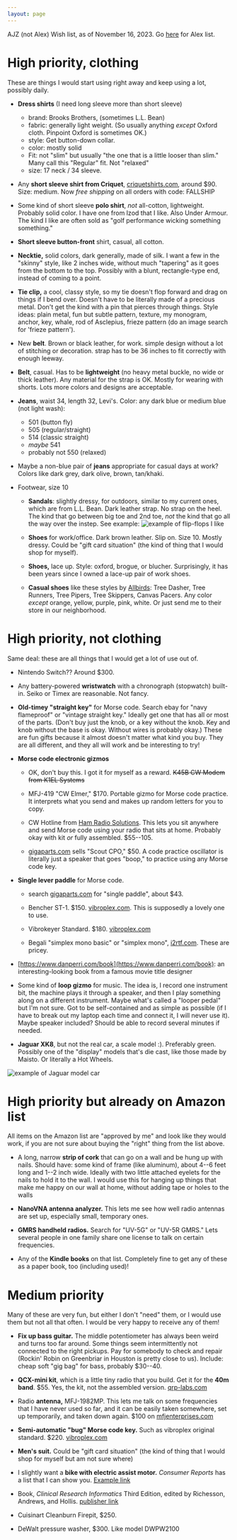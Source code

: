 ```yaml
---
layout: page
---
```


AJZ (not Alex) Wish list, as of November 16, 2023. Go
[here](/birthday-party/list-kid.html) for Alex list.

# High priority, clothing

These are things I would start using right away and keep using a lot,
possibly daily.

- **Dress shirts** (I need long sleeve more than short sleeve)
    - brand: Brooks Brothers, (sometimes L.L. Bean)
    - fabric: generally light weight. (So usually anything *except* Oxford cloth. Pinpoint Oxford is sometimes OK.)
    - style: Get button-down collar.
    - color: mostly solid
    - Fit: not "slim" but usually "the one that is a little looser than slim." Many call this "Regular" fit. Not "relaxed"
    - size: 17 neck / 34 sleeve.

- Any **short sleeve shirt from Criquet**,
  [criquetshirts.com](https://criquetshirts.com), around $90. Size:
  medium. Now *free shipping* on all orders with code: FALLSHIP

- Some kind of short sleeve **polo shirt**, *not* all-cotton,
  lightweight. Probably solid color. I have one from Izod that I like.
  Also Under Armour. The kind I like are often sold as "golf
  performance wicking something something."

- **Short sleeve button-front** shirt, casual, all cotton.

- **Necktie,** solid colors, dark generally, made of silk. I want a
  few in the "skinny" style, like 2 inches wide, without much
  "tapering" as it goes from the bottom to the top. Possibly with a
  blunt, rectangle-type end, instead of coming to a point.

- **Tie clip,** a cool, classy style, so my tie doesn't flop forward
  and drag on things if I bend over. Doesn't have to be literally made
  of a precious metal. Don't get the kind with a pin that pierces
  through things. Style ideas: plain metal, fun but subtle pattern,
  texture, my monogram, anchor, key, whale, rod of Asclepius, frieze
  pattern (do an image search for 'frieze pattern').

- New **belt**. Brown or black leather, for work. simple design
  without a lot of stitching or decoration. strap has to be 36 inches
  to fit correctly with enough leeway.

- **Belt**, casual. Has to be **lightweight** (no heavy metal buckle,
  no wide or thick leather). Any material for the strap is OK. Mostly
  for wearing with shorts. Lots more colors and designs are
  acceptable.

- **Jeans**, waist 34, length 32, Levi's. Color: any dark blue or
    medium blue (not light wash):

    - 501 (button fly)
    - 505 (regular/straight)
    - 514 (classic straight)
    - *maybe* 541
    - probably not 550 (relaxed)

- Maybe a non-blue pair of **jeans** appropriate for casual days at
  work? Colors like dark grey, dark olive, brown, tan/khaki.

- Footwear, size 10

    - **Sandals**: slightly dressy, for outdoors, similar to my
      current ones, which are from L.L. Bean. Dark leather strap. No
      strap on the heel. The kind that go between big toe and 2nd toe,
      *not* the kind that go all the way over the instep. See example:
      ![example of flip-flops I like](/birthday-party/flipflop.jpg)

    - **Shoes** for work/office. Dark brown leather. Slip on. Size 10.
      Mostly dressy. Could be "gift card situation" (the kind of thing
      that I would shop for myself).

    - **Shoes,** lace up. Style: oxford, brogue, or blucher.
      Surprisingly, it has been years since I owned a lace-up pair of
      work shoes.

    - **Casual shoes** like these styles by
      [Allbirds](https://www.allbirds.com): Tree Dasher, Tree Runners,
      Tree Pipers, Tree Skippers, Canvas Pacers. Any color *except*
      orange, yellow, purple, pink, white. Or just send me to their
      store in our neighborhood.




# High priority, not clothing

Same deal: these are all things that I would get a lot of use out of.

- Nintendo Switch?? Around $300.

- Any battery-powered **wristwatch** with a chronograph (stopwatch)
  built-in. Seiko or Timex are reasonable. Not fancy.

- **Old-timey "straight key"** for Morse code. Search ebay for "navy
  flameproof" or "vintage straight key." Ideally get one that has all
  or most of the parts. (Don't buy just the knob, or a key without the
  knob. Key and knob without the base is okay. Without wires is
  probably okay.) These are fun gifts because it almost doesn't matter
  what kind you buy. They are all different, and they all will work
  and be interesting to try!

- **Morse code electronic gizmos**

    - OK, don't buy this. I got it for myself as a reward.
      ~~K45B CW Modem from K1EL Systems~~

    - MFJ-419 "CW Elmer," $170. Portable gizmo for Morse code
      practice. It interprets what you send and makes up random
      letters for you to copy.

    - CW Hotline from [Ham Radio
      Solutions](https://www.hamradio.solutions). This lets you sit
      anywhere and send Morse code using your radio that sits at home.
      Probably okay with kit *or* fully assembled. $55--105.

    - [gigaparts.com](https://gigaparts.com) sells "Scout CPO," $50. A
      code practice oscillator is literally just a speaker that goes
      "boop," to practice using any Morse code key.

- **Single lever paddle** for Morse code.

    - search [gigaparts.com](https://www.gigaparts.com) for "single
      paddle", about $43.
    
    - Bencher ST-1. $150. [vibroplex.com](https://vibroplex.com). This
      is supposedly a lovely one to use.
    
    - Vibrokeyer Standard. $180. [vibroplex.com](https://vibroplex.com)
    
    - Begali "simplex mono basic" or "simplex mono",
      [i2rtf.com](https://i2rtf.com). These are pricey.

- [https://www.danperri.com/book](https://www.danperri.com/book): an
  interesting-looking book from a famous movie title designer

- Some kind of **loop gizmo** for music. The idea is, I record one
  instrument bit, the machine plays it through a speaker, and then I
  play something along on a different instrument. Maybe what's called
  a "looper pedal" but I'm not sure. Got to be self-contained and as
  simple as possible (if I have to break out my laptop each time and
  connect it, I will never use it). Maybe speaker included? Should be
  able to record several minutes if needed.

- **Jaguar XK8**, but not the real car, a scale model :). Preferably
  green. Possibly one of the "display" models that's die cast, like
  those made by Maisto. Or literally a Hot Wheels.

![example of Jaguar model car](/birthday-party/jaguar.jpg)




# High priority but already on Amazon list

All items on the Amazon list are "approved by me" and look like they
would work, if you are not sure about buying the "right" thing from
the list above.

- A long, narrow **strip of cork** that can go on a wall and be hung
  up with nails. Should have: some kind of frame (like aluminum),
  about 4--6 feet long and 1--2 inch wide. Ideally with two little
  attached eyelets for the nails to hold it to the wall. I would use
  this for hanging up things that make me happy on our wall at home,
  without adding tape or holes to the walls

- **NanoVNA antenna analyzer.** This lets me see how well radio
  antennas are set up, especially small, temporary ones.

- **GMRS handheld radios.** Search for "UV-5G" or "UV-5R GMRS." Lets
  several people in one family share one license to talk on certain
  frequencies.

- Any of the **Kindle books** on that list. Completely fine to get any
  of these as a paper book, too (including used)!




# Medium priority

Many of these are very fun, but either I don't "need" them, or I would
use them but not all that often. I would be very happy to receive any
of them!

- **Fix up bass guitar.** The middle potentiometer has always been
  weird and turns too far around. Some things seem intermittently not
  connected to the right pickups. Pay for somebody to check and repair
  (Rockin' Robin on Greenbriar in Houston is pretty close to us).
  Include: cheap soft "gig bag" for bass, probably $30--40.

- **QCX-mini kit**, which is a little tiny radio that you build. Get
  it for the **40m band**. $55. Yes, the kit, not the assembled
  version. [qrp-labs.com](https://qrp-labs.com)

- Radio **antenna,** MFJ-1982MP. This lets me talk on some frequencies
  that I have never used so far, and it can be easily taken somewhere,
  set up temporarily, and taken down again. $100 on
  [mfjenterprises.com](https://mfjenterprises.com)

- **Semi-automatic "bug" Morse code key.** Such as vibroplex original
  standard. $220. [vibroplex.com](https://vibroplex.com)

- **Men's suit.** Could be "gift card situation" (the kind of thing
  that I would shop for myself but am not sure where)

- I slightly want a **bike with electric assist motor.** *Consumer
  Reports* has a list that I can show you. [Example
  link](https://ebikeescape.com/flyer-l885-cargo-ebike-review/)

- Book, *Clinical Research Informatics* Third Edition, edited by
  Richesson, Andrews, and Hollis. [publisher
  link](https://link.springer.com/book/10.1007/978-3-031-27173-1)

- Cuisinart Cleanburn Firepit, $250.

- DeWalt pressure washer, $300. Like model DWPW2100
